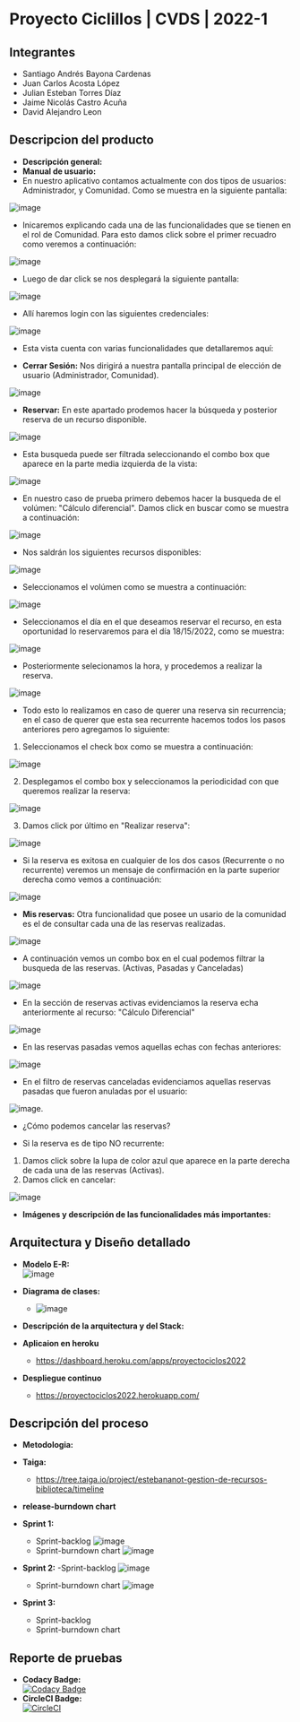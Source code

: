 # Proyecto Ciclillos | CVDS | 2022-1
## Integrantes
  - Santiago Andrés Bayona Cardenas 
  - Juan Carlos Acosta López
  - Julian Esteban Torres Díaz
  - Jaime Nicolás Castro Acuña
  - David Alejandro Leon
## Descripcion del producto
  - **Descripción general:**
  - **Manual de usuario:**
  - En nuestro aplicativo contamos actualmente con dos tipos de usuarios: Administrador, y Comunidad. Como se muestra en la siguiente pantalla:

![image](https://user-images.githubusercontent.com/25957863/168929734-ab34471a-8cf4-44be-9b5f-7f1e78627e03.png)

  - Inicaremos explicando cada una de las funcionalidades que se tienen en el rol de Comunidad. Para esto damos click sobre el primer recuadro como veremos a continuación:

![image](https://user-images.githubusercontent.com/25957863/168930683-9f70deda-d7af-476c-8033-d9d0fae208f4.png)

- Luego de dar click se nos desplegará la siguiente pantalla:

![image](https://user-images.githubusercontent.com/25957863/168930793-d2fe20ab-7e62-4fd5-997d-e3f159396d6c.png)

- Allí haremos login con las siguientes credenciales:

![image](https://user-images.githubusercontent.com/25957863/168931190-5c4c4341-cf23-4e00-85d5-1179223af694.png)

- Esta vista cuenta con varias funcionalidades que detallaremos aquí:

- **Cerrar Sesión:** Nos dirigirá a nuestra pantalla principal de elección de usuario (Administrador, Comunidad).

![image](https://user-images.githubusercontent.com/25957863/168936807-57fc7a49-c7a4-4f3e-b70e-6a01157aa065.png)

- **Reservar:** En este apartado prodemos hacer la búsqueda y posterior reserva de un recurso disponible.

![image](https://user-images.githubusercontent.com/25957863/168936919-fa442891-566a-4a47-8a6b-321869a4ab6c.png)

- Esta busqueda puede ser filtrada seleccionando el combo box que aparece en la parte media izquierda de la vista:

![image](https://user-images.githubusercontent.com/25957863/168952637-b5c3292d-9e85-40d2-b9ea-5ae025493bf6.png)

- En nuestro caso de prueba primero debemos hacer la busqueda de el volúmen: "Cálculo diferencial". Damos click en buscar como se muestra a continuación:

![image](https://user-images.githubusercontent.com/25957863/168932807-51e699aa-f033-4c75-8320-59f2a6c36bb3.png)

- Nos saldrán los siguientes recursos disponibles:

![image](https://user-images.githubusercontent.com/25957863/168933111-db246be4-0db9-4ea9-b62c-d8472f3868d6.png)

- Seleccionamos el volúmen como se muestra a continuación:

![image](https://user-images.githubusercontent.com/25957863/168934416-f2ed6a75-0261-4c4f-abcb-39d083712142.png)

- Seleccionamos el día en el que deseamos reservar el recurso, en esta oportunidad lo reservaremos para el día 18/15/2022, como se muestra:

![image](https://user-images.githubusercontent.com/25957863/168936123-7288c111-8e8b-4d81-ba77-fa2decd93d9a.png)

- Posteriormente selecionamos la hora, y procedemos a realizar la reserva.

![image](https://user-images.githubusercontent.com/25957863/168936230-ea013d38-c21d-4735-81cc-d7e17e56bb2e.png)

- Todo esto lo realizamos en caso de querer una reserva sin recurrencia; en el caso de querer que esta sea recurrente hacemos todos los pasos anteriores pero agregamos lo siguiente:

1. Seleccionamos el check box como se muestra a continuación:

![image](https://user-images.githubusercontent.com/25957863/168945645-4686d33e-8275-4671-b015-5b3c6d00314b.png)

2. Desplegamos el combo box y seleccionamos la periodicidad con que queremos realizar la reserva:

![image](https://user-images.githubusercontent.com/25957863/168946907-7bcdbd2a-2694-48dd-9d77-b49ee2d66081.png)

3. Damos click por último en "Realizar reserva":

![image](https://user-images.githubusercontent.com/25957863/168947779-f8f8ed94-1c98-49ad-a8b1-cf52fd2e2737.png)

- Si la reserva es exitosa en cualquier de los dos casos (Recurrente o no recurrente) veremos un mensaje de confirmación en la parte superior derecha como vemos a continuación:

![image](https://user-images.githubusercontent.com/25957863/168936429-95a8bed1-3e29-42a3-a323-12384c0d8ba9.png)

- **Mis reservas:** Otra funcionalidad que posee un usario de la comunidad es el de consultar cada una de las reservas realizadas.

![image](https://user-images.githubusercontent.com/25957863/168938034-39340a23-2bca-4e3a-84ec-d1ab787ec395.png)

- A continuación vemos un combo box en el cual podemos filtrar la busqueda de las reservas. (Activas, Pasadas y Canceladas)

![image](https://user-images.githubusercontent.com/25957863/168939340-3ad91794-137a-48fe-a767-8b918ff7b926.png)

- En la sección de reservas activas evidenciamos la reserva echa anteriormente al recurso: "Cálculo Diferencial"

![image](https://user-images.githubusercontent.com/25957863/168938741-fbdb9603-f9ab-4c09-a9fa-1b6340624492.png)

- En las reservas pasadas vemos aquellas echas con fechas anteriores:

![image](https://user-images.githubusercontent.com/25957863/168939557-d58ff8a2-9750-45ef-b30e-039c9be9f030.png)

- En el filtro de reservas canceladas evidenciamos aquellas reservas pasadas que fueron anuladas por el usuario:

![image](https://user-images.githubusercontent.com/25957863/168939736-66031776-9706-44cf-8137-03f007cc1aa2.png).

- ¿Cómo podemos cancelar las reservas?

- Si la reserva es de tipo NO recurrente:

1. Damos click sobre la lupa de color azul que aparece en la parte derecha de cada una de las reservas (Activas).
2. Damos click en cancelar: 

![image](https://user-images.githubusercontent.com/25957863/168952100-8cad813c-8fdb-423c-a17a-0685c3bcc8d4.png)

  - **Imágenes y descripción de las funcionalidades más importantes:**
## Arquitectura y Diseño detallado
  - **Modelo E-R:**
\
            ![image](https://user-images.githubusercontent.com/98216838/168507698-701ce664-f965-4a23-8689-383a172ff774.png)
 - **Diagrama de clases:**
    - ![image](https://user-images.githubusercontent.com/98216838/168897746-a1a01c44-f122-492d-ad97-246a27f29dfa.png)

 - **Descripción de la arquitectura y del Stack:**
 - **Aplicaion en heroku**
    - https://dashboard.heroku.com/apps/proyectociclos2022
 - **Despliegue continuo**
    - https://proyectociclos2022.herokuapp.com/
## Descripción del proceso
 - **Metodologia:**
 - **Taiga:**
    - https://tree.taiga.io/project/estebananot-gestion-de-recursos-biblioteca/timeline
 - **release-burndown chart**
 - **Sprint 1:**
   - Sprint-backlog
            ![image](https://user-images.githubusercontent.com/98216838/168508554-f477b635-c22e-42e5-85c4-bf765a373401.png)
   - Sprint-burndown chart
            ![image](https://user-images.githubusercontent.com/98216838/168881077-e07087df-d58d-4b8e-b5af-3460a5f4fa2c.png)

 - **Sprint 2:**
    -Sprint-backlog
            ![image](https://user-images.githubusercontent.com/98216838/168880785-e1f58247-6f04-431a-9c41-2fee2020236c.png)
            
    - Sprint-burndown chart
            ![image](https://user-images.githubusercontent.com/98216838/168881016-d45f21a4-4fc2-4d1c-9b73-3f76fe46ee50.png)

 - **Sprint 3:**
    - Sprint-backlog
    - Sprint-burndown chart
 ## Reporte de pruebas
 -  **Codacy Badge:**\
[![Codacy Badge](https://app.codacy.com/project/badge/Grade/0677f1d86193467e9d40545af3c84020)](https://www.codacy.com/gh/ProyectoCVDS2022/Proyecto2022/dashboard?utm_source=github.com&amp;utm_medium=referral&amp;utm_content=ProyectoCVDS2022/Proyecto2022&amp;utm_campaign=Badge_Grade)
 - **CircleCI Badge:**\
[![CircleCI](https://circleci.com/gh/ProyectoCVDS2022/Proyecto2022/tree/main.svg?style=svg)](https://circleci.com/gh/ProyectoCVDS2022/Proyecto2022/tree/main)
